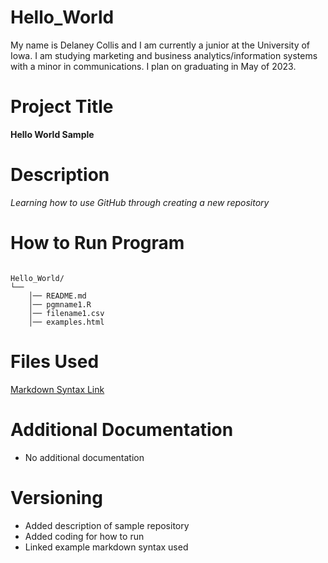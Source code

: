 # Hello_World

My name is Delaney Collis and I am currently a junior at the University of Iowa. I am studying marketing and business analytics/information systems with a minor in communications. I plan on graduating in May of 2023.
# Project Title
**Hello World Sample**

# Description
*Learning how to use GitHub through creating a new repository*
# How to Run Program
```

Hello_World/
└── 
    │── README.md
    │── pgmname1.R
    │── filename1.csv
    │── examples.html
```
   
# Files Used
[Markdown Syntax Link](https://www.markdownguide.org/cheat-sheet/)

# Additional Documentation
- No additional documentation

# Versioning
- Added description of sample repository
- Added coding for how to run
- Linked example markdown syntax used
